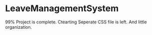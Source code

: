 # LeaveManagementSystem

99% Project is complete. Ctearting Seperate CSS file is left. And little organization.
